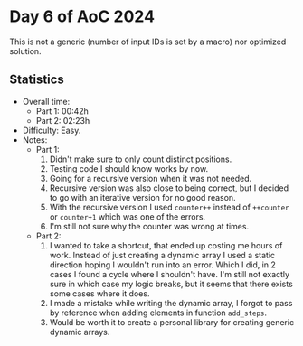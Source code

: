 # Day 6 of AoC 2024

This is not a generic (number of input IDs is set by a macro) nor optimized solution. 

## Statistics

- Overall time:
    - Part 1: 00:42h
    - Part 2: 02:23h
- Difficulty: Easy.
- Notes:
    - Part 1:
        1. Didn't make sure to only count distinct positions.
        2. Testing code I should know works by now.
        3. Going for a recursive version when it was not needed.
        4. Recursive version was also close to being correct, but I decided to go with an iterative version for no good reason.
        5. With the recursive version I used `counter++` instead of `++counter` or `counter+1` which was one of the errors.
        6. I'm still not sure why the counter was wrong at times.
    - Part 2:
        1. I wanted to take a shortcut, that ended up costing me hours of work. Instead of just creating a dynamic array I used a static direction hoping I wouldn't run into an error. Which I did, in 2 cases I found a cycle where I shouldn't have. I'm still not exactly sure in which case my logic breaks, but it seems that there exists some cases where it does.
        2. I made a mistake while writing the dynamic array, I forgot to pass by reference when adding elements in function `add_steps`.
        3. Would be worth it to create a personal library for creating generic dynamic arrays.
